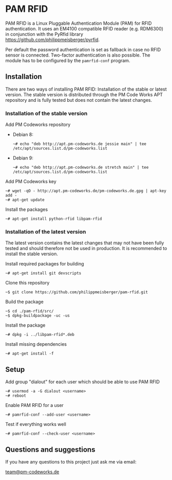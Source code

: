 PAM RFID
========

PAM RFID is a Linux Pluggable Authentication Module (PAM) for RFID authentication. It uses an EM4100 compatible RFID reader (e.g. RDM6300) in conjunction with the PyRfid library <https://github.com/philippmeisberger/pyrfid>.

Per default the password authentication is set as fallback in case no RFID sensor is connected. Two-factor authentication is also possible. The module has to be configured by the `pamrfid-conf` program.

Installation
------------

There are two ways of installing PAM RFID: Installation of the stable or latest version. The stable version is distributed through the PM Code Works APT repository and is fully tested but does not contain the latest changes.

### Installation of the stable version

Add PM Codeworks repository

* Debian 8:

    `~# echo "deb http://apt.pm-codeworks.de jessie main" | tee /etc/apt/sources.list.d/pm-codeworks.list`

* Debian 9:

    `~# echo "deb http://apt.pm-codeworks.de stretch main" | tee /etc/apt/sources.list.d/pm-codeworks.list`

Add PM Codeworks key

    ~# wget -qO - http://apt.pm-codeworks.de/pm-codeworks.de.gpg | apt-key add -
    ~# apt-get update

Install the packages

    ~# apt-get install python-rfid libpam-rfid

### Installation of the latest version

The latest version contains the latest changes that may not have been fully tested and should therefore not be used in production. It is recommended to install the stable version.

Install required packages for building

    ~# apt-get install git devscripts

Clone this repository

    ~$ git clone https://github.com/philippmeisberger/pam-rfid.git

Build the package

    ~$ cd ./pam-rfid/src/
    ~$ dpkg-buildpackage -uc -us

Install the package

    ~# dpkg -i ../libpam-rfid*.deb

Install missing dependencies

    ~# apt-get install -f

Setup
-----

Add group "dialout" for each user which should be able to use PAM RFID

    ~# usermod -a -G dialout <username>
    ~# reboot

Enable PAM RFID for a user

    ~# pamrfid-conf --add-user <username>

Test if everything works well

    ~# pamrfid-conf --check-user <username>

Questions and suggestions
-------------------------

If you have any questions to this project just ask me via email:

<team@pm-codeworks.de>
